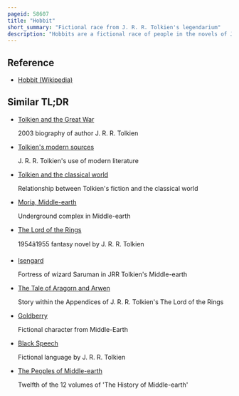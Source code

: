 ```yaml
---
pageid: 58607
title: "Hobbit"
short_summary: "Fictional race from J. R. R. Tolkien's legendarium"
description: "Hobbits are a fictional race of people in the novels of J. R. R. Tolkien. About half average human Height, Tolkien presented Hobbits as a Variety of Humanity, or close Relatives Thereof. Occasionally known as halflings in Tolkien's writings, they live barefooted, and traditionally dwell in homely underground houses which have windows, built into the sides of hills, though others live in houses. Their Feet have naturally tough Leathery Soles and are covered on top with curly Hair."
---
```


## Reference

- [Hobbit (Wikipedia)](https://en.wikipedia.org/?curid=58607)

## Similar TL;DR

- [Tolkien and the Great War](/tldr/en/tolkien-and-the-great-war)

  2003 biography of author J. R. R. Tolkien

- [Tolkien's modern sources](/tldr/en/tolkiens-modern-sources)

  J. R. R. Tolkien's use of modern literature

- [Tolkien and the classical world](/tldr/en/tolkien-and-the-classical-world)

  Relationship between Tolkien's fiction and the classical world

- [Moria, Middle-earth](/tldr/en/moria-middle-earth)

  Underground complex in Middle-earth

- [The Lord of the Rings](/tldr/en/the-lord-of-the-rings)

  1954â1955 fantasy novel by J. R. R. Tolkien

- [Isengard](/tldr/en/isengard)

  Fortress of wizard Saruman in JRR Tolkien's Middle-earth

- [The Tale of Aragorn and Arwen](/tldr/en/the-tale-of-aragorn-and-arwen)

  Story within the Appendices of J. R. R. Tolkien's The Lord of the Rings

- [Goldberry](/tldr/en/goldberry)

  Fictional character from Middle-Earth

- [Black Speech](/tldr/en/black-speech)

  Fictional language by J. R. R. Tolkien

- [The Peoples of Middle-earth](/tldr/en/the-peoples-of-middle-earth)

  Twelfth of the 12 volumes of 'The History of Middle-earth'
